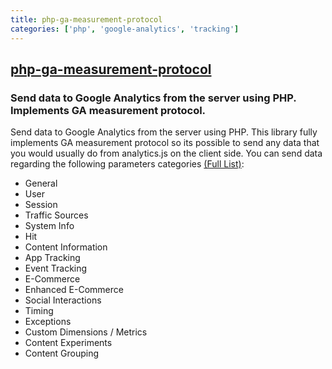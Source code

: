 ```yaml
---
title: php-ga-measurement-protocol
categories: ['php', 'google-analytics', 'tracking']
---
```

## [php-ga-measurement-protocol](https://github.com/theiconic/php-ga-measurement-protocol)

### Send data to Google Analytics from the server using PHP. Implements GA measurement protocol. 


Send data to Google Analytics from the server using PHP. This library fully implements GA measurement protocol so its possible to send any data that you would usually do from analytics.js on the client side. You can send data regarding the following parameters categories [(Full List)](https://developers.google.com/analytics/devguides/collection/protocol/v1/parameters):
* General
* User
* Session
* Traffic Sources
* System Info
* Hit
* Content Information
* App Tracking
* Event Tracking
* E-Commerce
* Enhanced E-Commerce
* Social Interactions
* Timing
* Exceptions
* Custom Dimensions / Metrics
* Content Experiments
* Content Grouping
